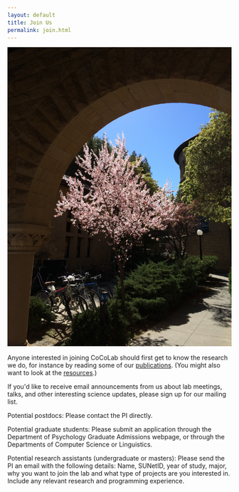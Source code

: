 ```yaml
---
layout: default
title: Join Us
permalink: join.html
---
```


<img class="join-img" src="images/stanford-spring.jpg" alt="Where we are!">

Anyone interested in joining CoCoLab should first get to know the research we do, for instance by reading some of our [publications](/publications.html). (You might also want to look at the [resources](/resources.html).)

If you'd like to receive email announcements from us about lab meetings, talks, and other interesting science updates, please sign up for our mailing list.

Potential postdocs: Please contact the PI directly.

Potential graduate students: Please submit an application through the Department of Psychology Graduate Admissions webpage, or through the Departments of Computer Science or Linguistics.

Potential research assistants (undergraduate or masters): Please send the PI an email with the following details: Name, SUNetID, year of study, major, why you want to join the lab and what type of projects are you interested in. Include any relevant research and programming experience.